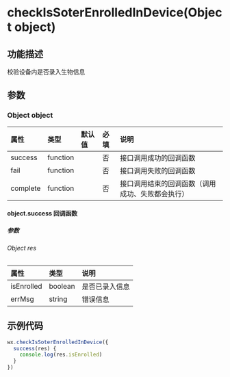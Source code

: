 # checkIsSoterEnrolledInDevice(Object object)

## 功能描述

校验设备内是否录入生物信息

## 参数

### Object object

| 属性          | 类型     | 默认值 | 必填 | 说明                                             |
| :------------ | :------- | :----- | :--- | :----------------------------------------------- |
| success       | function |        | 否   | 接口调用成功的回调函数                           |
| fail          | function |        | 否   | 接口调用失败的回调函数                           |
| complete      | function |        | 否   | 接口调用结束的回调函数（调用成功、失败都会执行） |

#### object.success 回调函数

##### 参数

###### Object res

| 属性       | 类型    | 说明           |
| :--------- | :------ | :------------- |
| isEnrolled | boolean | 是否已录入信息 |
| errMsg     | string  | 错误信息       |

## 示例代码

```js
wx.checkIsSoterEnrolledInDevice({
  success(res) {
    console.log(res.isEnrolled)
  }
})
```